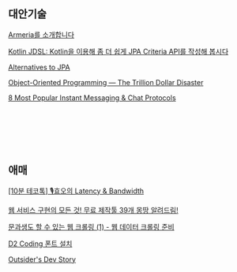 

## 대안기술

[Armeria를 소개합니다](https://engineering.linecorp.com/ko/blog/introduce-armeria)
<br/>

[Kotlin JDSL: Kotlin을 이용해 좀 더 쉽게 JPA Criteria API를 작성해 봅시다](https://engineering.linecorp.com/ko/blog/kotlinjdsl-jpa-criteria-api-with-kotlin)
<br/>

[Alternatives to JPA](https://www.youtube.com/watch?v=2zQdmC0vnFU&list=PLiLLi47PCMPjvVIba_5Tzl--QqblJkpnZ&index=6&ab_channel=naverd2)
<br/>

[Object-Oriented Programming — The Trillion Dollar Disaster](https://betterprogramming.pub/object-oriented-programming-the-trillion-dollar-disaster-92a4b666c7c7)
<br/>

[8 Most Popular Instant Messaging & Chat Protocols](https://www.cometchat.com/blog/popular-chat-and-instant-messaging-protocols)
<br/>

[]()
<br/>

[]()
<br/>

[]()
<br/>



## 애매

[[10분 테코톡] 🎙️효오의 Latency & Bandwidth](https://www.youtube.com/watch?v=mFBIwEhvZUY&list=PLiLLi47PCMPjvVIba_5Tzl--QqblJkpnZ&index=63&ab_channel=%EC%9A%B0%EC%95%84%ED%95%9CTech)
<br/>

[웹 서비스 구현의 모든 것! 무료 제작툴 39개 몽땅 알려드림!](https://www.youtube.com/watch?v=u3Ph_M2bySg&list=PLiLLi47PCMPjvVIba_5Tzl--QqblJkpnZ&index=252&ab_channel=%EB%85%B8%EB%A7%88%EB%93%9C%EC%BD%94%EB%8D%94NomadCoders)
<br/>

[문과생도 할 수 있는 웹 크롤링 (1) - 웹 데이터 크롤링 준비](https://sacko.tistory.com/12)
<br/>

[D2 Coding 폰트 설치](https://soohyun6879.tistory.com/5)
<br/>

[Outsider's Dev Story](https://blog.outsider.ne.kr/category/Newsletter?PageSpeed=noscript)
<br/>

[]()
<br/>

[]()
<br/>

[]()
<br/>


